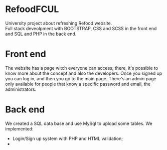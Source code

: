 # RefoodFCUL
University project about refreshing Refood website.<br>
Full stack deveolpment with BOOTSTRAP, CSS and SCSS in the front end and SQL and PHP in the back end.

# Front end
The website has a page witch everyone can access; there, it's possible to know more about the concept and also the developers.
Once you signed up you can log in, and then you go to the main page. 
There's an admin page only available for people that know a specific password and email, the administrators.

# Back end
We created a SQL data base and use MySql to upload some tables.
We implemented:
- Login/Sign up system with PHP and HTML validation;
- 
